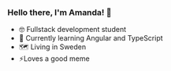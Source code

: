### Hello there, I'm Amanda! 👋

- :nerd_face: Fullstack development student
- 🌱 Currently learning Angular and TypeScript
- :world_map: Living in Sweden
- ⚡Loves a good meme

<!--
**amawre/amawre** is a ✨ _special_ ✨ repository because its `README.md` (this file) appears on your GitHub profile.

Here are some ideas to get you started:

- 🔭 I’m currently working on ...
- 🌱 I’m currently learning ...
- 👯 I’m looking to collaborate on ...
- 🤔 I’m looking for help with ...
- 💬 Ask me about ...
- 📫 How to reach me: ...
- 😄 Pronouns: ...
- ⚡ Fun fact: ...
-->
